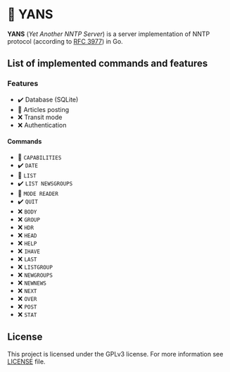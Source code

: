 # :newspaper: YANS

**YANS** (*Yet Another NNTP Server*) is a server implementation of NNTP protocol (according to [RFC 3977](https://datatracker.ietf.org/doc/html/rfc3977)) in Go.

## List of implemented commands and features

### Features

- :heavy_check_mark: Database (SQLite)
- :construction: Articles posting
- :x: Transit mode
- :x: Authentication

#### Commands
- :construction: `CAPABILITIES`
- :heavy_check_mark: `DATE`
- :construction: `LIST`
- :heavy_check_mark: `LIST NEWSGROUPS`
- :construction: `MODE READER`
- :heavy_check_mark: `QUIT`
- :x: `BODY`
- :x: `GROUP`
- :x: `HDR`
- :x: `HEAD`
- :x: `HELP`
- :x: `IHAVE`
- :x: `LAST`
- :x: `LISTGROUP`
- :x: `NEWGROUPS`
- :x: `NEWNEWS`
- :x: `NEXT`
- :x: `OVER`
- :x: `POST`
- :x: `STAT`

## License

This project is licensed under the GPLv3 license. For more information see [LICENSE](LICENSE) file.
